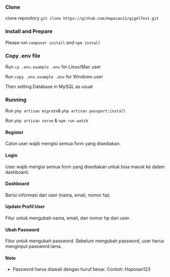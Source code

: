 ### Clone
clone repository `git clone https://github.com/Haposan12/gigelTest.git`

### Install and Prepare
Please run `composer install` and `npm install`

### Copy .env file 
Run `cp .env.example .env` for Linux/Mac user

Run `copy .env.example .env` for Windows user

Then setting Database in MySQL as usual 

### Running
Run `php artisan migrate`& `php artisan passport:install`

Run `php artisan serve` & `npm run watch`

#### Register
Calon user wajib mengisi semua form yang disediakan.

#### Login
User wajib mengisi semua form yang disediakan untuk bisa masuk ke dalam dashboard.

#### Dashboard
Berisi informasi dari user (nama, email, nomor hp).

#### Update Profil User
Fitur untuk mengubah nama, email, dan nomor hp dari user. 

#### Ubah Password
Fitur untuk mengubah password. Sebelum mengubah password, user harus menginput password lama.

#### Note
- Password harus diawali dengan huruf besar. Contoh: Haposan123
